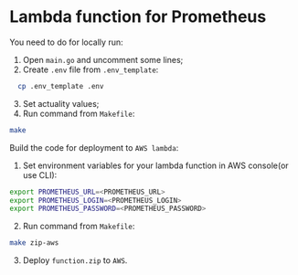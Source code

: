 # Lambda function for Prometheus

You need to do for locally run:
1. Open `main.go` and uncomment some lines;
2. Create `.env` file from `.env_template`:
```bash
  cp .env_template .env
```
3. Set actuality values;
4. Run command from `Makefile`:
```bash
make
```

Build the code for deployment to `AWS lambda`:
1. Set environment variables for your lambda function in AWS console(or use CLI):
```bash
export PROMETHEUS_URL=<PROMETHEUS_URL>
export PROMETHEUS_LOGIN=<PROMETHEUS_LOGIN>
export PROMETHEUS_PASSWORD=<PROMETHEUS_PASSWORD>
```
2. Run command from `Makefile`:
```bash
make zip-aws
```
3. Deploy `function.zip` to `AWS`.
